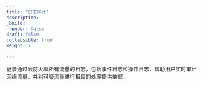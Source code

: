 ```yaml
---
title: "日志审计"
description:
_build:
 render: false 
draft: false
collapsible: true
weight: 7

---
```


记录通过云防火墙所有流量的日志，包括事件日志和操作日志，帮助用户实时审计网络流量，并对可疑流量进行相应的处理提供依据。

